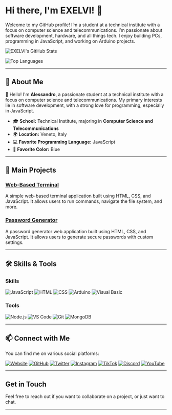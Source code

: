 # Hi there, I'm EXELVI! 👋
Welcome to my GitHub profile! I’m a student at a technical institute with a focus on computer science and telecommunications. I’m passionate about software development, hardware, and all things tech. I enjoy building PCs, programming in JavaScript, and working on Arduino projects.

![EXELVI's GitHub Stats](https://github-readme-stats.vercel.app/api?username=EXELVI&show_icons=true&theme=radical)

![Top Languages](https://github-readme-stats.vercel.app/api/top-langs/?username=EXELVI&layout=compact&theme=radical)

---

## 🌟 About Me

👋 Hello! I'm **Alessandro**, a passionate student at a technical institute with a focus on computer science and telecommunications. My primary interests lie in software development, with a strong love for programming, especially in JavaScript.

- 🎓 **School:** Technical Institute, majoring in **Computer Science and Telecommunications**
- 🌍 **Location:** Veneto, Italy
- 💻 **Favorite Programming Language:** JavaScript
- 🎨 **Favorite Color:** Blue

---

## 🚀 Main Projects

### [Web-Based Terminal](https://exelvi.github.io/terminal)
A simple web-based terminal application built using HTML, CSS, and JavaScript. It allows users to run commands, navigate the file system, and more.

### [Password Generator](https://exelvi.github.io/password_generator)
A password generator web application built using HTML, CSS, and JavaScript. It allows users to generate secure passwords with custom settings.

---

## 🛠️ Skills & Tools

### Skills
![JavaScript](https://img.shields.io/badge/JavaScript-F7DF1E?style=for-the-badge&logo=javascript&logoColor=black)
![HTML](https://img.shields.io/badge/HTML5-E34F26?style=for-the-badge&logo=html5&logoColor=white)
![CSS](https://img.shields.io/badge/CSS3-1572B6?style=for-the-badge&logo=css3&logoColor=white)
![Arduino](https://img.shields.io/badge/Arduino-00979D?style=for-the-badge&logo=arduino&logoColor=white)
![Visual Basic](https://img.shields.io/badge/Visual%20Basic-5C2D91?style=for-the-badge&logo=.net&logoColor=white)

### Tools
![Node.js](https://img.shields.io/badge/Node.js-43853D?style=for-the-badge&logo=node-dot-js&logoColor=white)
![VS Code](https://img.shields.io/badge/VS%20Code-0078d4?style=for-the-badge&logo=visual-studio-code&logoColor=white)
![Git](https://img.shields.io/badge/Git-F05032?style=for-the-badge&logo=git&logoColor=white)
![MongoDB](https://img.shields.io/badge/MongoDB-4EA94B?style=for-the-badge&logo=mongodb&logoColor=white)

---


## 📫 Connect with Me

You can find me on various social platforms:

[![Website](https://img.shields.io/badge/Website-181717?style=for-the-badge&logo=google-chrome&logoColor=white)](https://exelvi.github.io)
[![GitHub](https://img.shields.io/badge/GitHub-181717?style=for-the-badge&logo=github&logoColor=white)](https://github.com/EXELVI)
[![Twitter](https://img.shields.io/badge/Twitter-1DA1F2?style=for-the-badge&logo=twitter&logoColor=white)](https://twitter.com/exelvi1)
[![Instagram](https://img.shields.io/badge/Instagram-E4405F?style=for-the-badge&logo=instagram&logoColor=white)](https://www.instagram.com/exelviofficial/)
[![TikTok](https://img.shields.io/badge/TikTok-000000?style=for-the-badge&logo=tiktok&logoColor=white)](https://www.tiktok.com/@exelvi)
[![Discord](https://img.shields.io/badge/Discord-7289DA?style=for-the-badge&logo=discord&logoColor=white)](https://discord.gg/inside-community-cerchiamo-staff-759013736509079593)
[![YouTube](https://img.shields.io/badge/YouTube-FF0000?style=for-the-badge&logo=youtube&logoColor=white)](https://www.youtube.com/channel/UCsHJDts_im9NaU2z3rUp8VA)

---

## Get in Touch
Feel free to reach out if you want to collaborate on a project, or just want to chat. 

---

